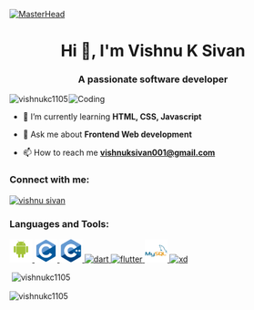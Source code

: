 [![MasterHead](https://1.bp.blogspot.com/-7A4WynwLsMw/XbBpCXG8fHI/AAAAAAAAMt4/uOa1bpLskYgrwGbllhSu2SDj_Mig8SXJQCLcBGAsYHQ/s1600/2000_600px.gif)](https://rishavchanda.io)

<h1 align="center">Hi 👋, I'm Vishnu K Sivan</h1>
<h3 align="center">A passionate software developer</h3>
<img align="right" alt="Coding" width="400" src="https://camo.githubusercontent.com/e278cbf655da98c004011927c9b4ef9ace0e73c9b8a41892b778bbe03c045379/68747470733a2f2f637373706f696e743130312e636f6d2f77702d636f6e74656e742f75706c6f6164732f323032302f31302f446576656c6f7065722d6f6e2d6c6170746f702e676966">


<p align="left"> <img src="https://komarev.com/ghpvc/?username=vishnukc1105&label=Profile%20views&color=0e75b6&style=flat" alt="vishnukc1105" /> </p>

- 🌱 I’m currently learning **HTML, CSS, Javascript**

- 💬 Ask me about **Frontend Web development**

- 📫 How to reach me **vishnuksivan001@gmail.com**

<h3 align="left">Connect with me:</h3>
<p align="left">
<a href="https://linkedin.com/in/vishnu sivan" target="blank"><img align="center" src="https://raw.githubusercontent.com/rahuldkjain/github-profile-readme-generator/master/src/images/icons/Social/linked-in-alt.svg" alt="vishnu sivan" height="30" width="40" /></a>
</p>

<h3 align="left">Languages and Tools:</h3>
<p align="left"> <a href="https://developer.android.com" target="_blank" rel="noreferrer"> <img src="https://raw.githubusercontent.com/devicons/devicon/master/icons/android/android-original-wordmark.svg" alt="android" width="40" height="40"/> </a> <a href="https://www.cprogramming.com/" target="_blank" rel="noreferrer"> <img src="https://raw.githubusercontent.com/devicons/devicon/master/icons/c/c-original.svg" alt="c" width="40" height="40"/> </a> <a href="https://www.w3schools.com/cpp/" target="_blank" rel="noreferrer"> <img src="https://raw.githubusercontent.com/devicons/devicon/master/icons/cplusplus/cplusplus-original.svg" alt="cplusplus" width="40" height="40"/> </a> <a href="https://dart.dev" target="_blank" rel="noreferrer"> <img src="https://www.vectorlogo.zone/logos/dartlang/dartlang-icon.svg" alt="dart" width="40" height="40"/> </a> <a href="https://flutter.dev" target="_blank" rel="noreferrer"> <img src="https://www.vectorlogo.zone/logos/flutterio/flutterio-icon.svg" alt="flutter" width="40" height="40"/> </a> <a href="https://www.mysql.com/" target="_blank" rel="noreferrer"> <img src="https://raw.githubusercontent.com/devicons/devicon/master/icons/mysql/mysql-original-wordmark.svg" alt="mysql" width="40" height="40"/> </a> <a href="https://www.adobe.com/products/xd.html" target="_blank" rel="noreferrer"> <img src="https://cdn.worldvectorlogo.com/logos/adobe-xd.svg" alt="xd" width="40" height="40"/> </a> </p>

<p>&nbsp;<img align="center" src="https://github-readme-stats.vercel.app/api?username=vishnukc1105&show_icons=true&locale=en" alt="vishnukc1105" /></p>

<p><img align="center" src="https://github-readme-streak-stats.herokuapp.com/?user=vishnukc1105&" alt="vishnukc1105" /></p>
